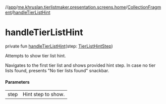 //[app](../../../index.md)/[me.khruslan.tierlistmaker.presentation.screens.home](../index.md)/[CollectionFragment](index.md)/[handleTierListHint](handle-tier-list-hint.md)

# handleTierListHint

private fun [handleTierListHint](handle-tier-list-hint.md)(step: [TierListHintStep](../../me.khruslan.tierlistmaker.presentation.utils.hints.tierlist/-tier-list-hint-step/index.md))

Attempts to show tier list hint.

Navigates to the first tier list and shows provided hint step. In case no tier lists found, presents &quot;No tier lists found&quot; snackbar.

#### Parameters

| | |
|---|---|
| step | Hint step to show. |
